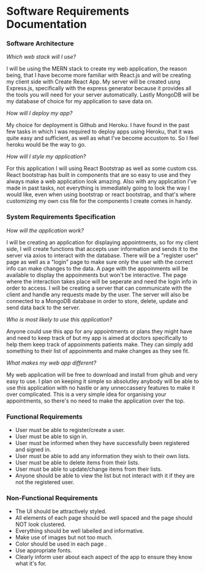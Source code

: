# Software Requirements Documentation


### Software Architecture 

*Which web stack will I use?*

I will be using the MERN stack to create my web application, the reason being, that I have become more familiar with React.js and will be creating my client side with Create React App. My server will be created usng Express.js, specifically with the express generator because it provides all the tools you will need for your server automatically. Lastly MongoDB will be my database of choice for my application to save data on.

*How will I deploy my app?*

My choice for deployment is Github and Heroku. I have found in the past few tasks in which I was required to deploy apps using Heroku, that it was quite easy and sufficient, as well as what I've become accustom to. So I feel heroku would be the way to go.

*How will I style my application?*

For this application I will using React Bootstrap as well as some custom css. React bootstrap has built in components that are so easy to use and they always make a web application look amazing. Also with any application I've made in past tasks, not everything is immediately going to look the way I would like, even when using bootstrap or react bootstrap, and that's where customizing my own css file for the components I create comes in handy. 


### System Requirements Specification

*How will the application work?*

I will be creating an application for displaying appointments, so for my client side, I will create functions that accepts user information and sends it to the server via axios to interact with the database. There will be a "register user" page as well as a "login" page to make sure only the user with the correct info can make changes to the data. A page with the appoinments will be available to display the appoinments but won't be interactive. The page where the interaction takes place will be seperate and need the login info in order to access. I will be creating a server that can communicate with the client and handle any requests made by the user. The server will also be connected to a MongoDB database in order to store, delete, update and send data back to the server.

*Who is most likely to use this application?*

Anyone could use this app for any appointments or plans they might have and need to keep track of but my app is aimed at doctors specifically to help them keep track of appoinments patients make. They can simply add something to their list of appoinments and make changes as they see fit.

*What makes my web app different?*

My web application will be free to download and install from gihub and very easy to use. I plan on keeping it simple so absolutley anybody will be able to use this application with no hastle or any unneccassery features to make it over complicated. This is a very simple idea for organising your appointments, so there's no need to make the application over the top.  

### Functional Requirements

* User must be able to register/create a user.
* User must be able to sign in.
* User must be informed when they have successfully been registered and signed in.
* User must be able to add any information they wish to their own lists.
* User must be able to delete items from their lists.
* User must be able to update/change items from their lists.
* Anyone should be able to view the list but not interact with it if they are not the registered user.

### Non-Functional Requirements

* The UI should be attractively styled.
* All elements of each page should be well spaced and the page should NOT look clustered.
* Everything should be well labelled and informative.
* Make use of images but not too much.
* Color should be used in each page .
* Use appropriate fonts.
* Clearly inform user about each aspect of the app to ensure they know what it's for.